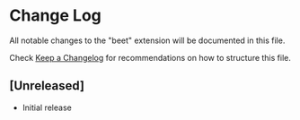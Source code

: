 # Change Log

All notable changes to the "beet" extension will be documented in this file.

Check [Keep a Changelog](http://keepachangelog.com/) for recommendations on how to structure this file.

## [Unreleased]

- Initial release